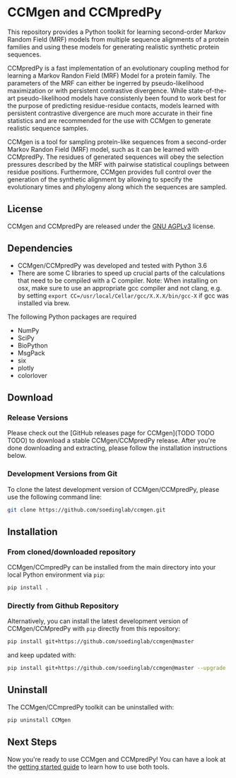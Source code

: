 # CCMgen and CCMpredPy

This repository provides a Python toolkit for learning second-order Markov Random Field (MRF) models from multiple sequence alignments of a protein families and using these models for generating realistic synthetic protein sequences. 

CCMpredPy is a fast implementation of an evolutionary coupling method for learning a Markov Randon Field (MRF) Model for a protein family. The parameters of the MRF can either be ingerred by pseudo-likelihood maximization or with persistent contrastive divergence.
While state-of-the-art pseudo-likelihood models have consistenly been found to work best for the purpose of predicting residue-residue contacts, models learned with persistent contrastive divergence are much more accurate in their fine statistics and are recommended for the use with CCMgen to generate realistic sequence samples.

CCMgen is a tool for sampling protein-like sequences from a second-order Markov Randon Field (MRF) model, such as it can be learned with CCMpredPy. The residues of generated sequences will obey the selection pressures described by the MRF with pairwise statistical couplings between residue positions. Furthermore, CCMgen provides full control over the generation of the synthetic alignment by allowing to specify the evolutionary times and phylogeny along which the sequences are sampled.

## License

CCMgen and CCMpredPy are released under the [GNU AGPLv3](https://choosealicense.com/licenses/agpl-3.0/) license.

## Dependencies

- CCMgen/CCMpredPy was developed and tested with Python 3.6
- There are some C libraries to speed up crucial parts of the calculations that need to be compiled with a C compiler.
  Note: When installing on osx, make sure to use an appropriate gcc compiler and not clang, e.g. by setting `export CC=/usr/local/Cellar/gcc/X.X.X/bin/gcc-X` if gcc was installed via brew.

The following Python packages are required

  * NumPy 
  * SciPy
  * BioPython 
  * MsgPack 
  * six 
  * plotly 
  * colorlover 

## Download

### Release Versions
Please check out the [GitHub releases page for CCMgen](TODO TODO TODO) to download a stable CCMgen/CCMpredPy release. After you're done downloading and extracting, please follow the installation instructions below.

### Development Versions from Git

To clone the latest development version of CCMgen/CCMpredPy, please use the following command line:

```bash
git clone https://github.com/soedinglab/ccmgen.git
```

## Installation

### From cloned/downloaded repository

CCMgen/CCmpredPy can be installed from the main directory into your local Python environment via `pip`:

```bash
pip install .
```

### Directly from Github Repository
  
Alternatively, you can install the latest development version of CCMgen/CCMpredPy with `pip` directly from this repository:

```bash
pip install git+https://github.com/soedinglab/ccmgen@master
```
and keep updated with:

```bash
pip install git+https://github.com/soedinglab/ccmgen@master --upgrade
```
## Uninstall

The CCMgen/CCmpredPy toolkit can be uninstalled with:

```bash
pip uninstall CCMgen
```



## Next Steps
Now you're ready to use CCMgen and CCMpredPy! You can have a look at the [getting started guide](https://github.com/soedinglab/CCMgen/wiki/Getting-Started-with-CCMgen-and-CCMpredPy) to learn how to use both tools.
